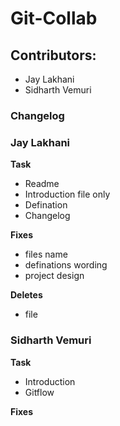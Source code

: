 # Git-Collab

## Contributors:
- Jay Lakhani
- Sidharth Vemuri

### Changelog
### Jay Lakhani

**Task**
- Readme
- Introduction file only
- Defination
- Changelog

**Fixes**
- files name
- definations wording
- project design

**Deletes**
- file

### Sidharth Vemuri

**Task**
- Introduction
- Gitflow

**Fixes**


